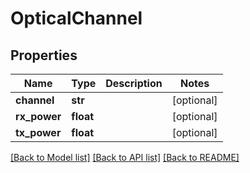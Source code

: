 # OpticalChannel

## Properties
Name | Type | Description | Notes
------------ | ------------- | ------------- | -------------
**channel** | **str** |  | [optional] 
**rx_power** | **float** |  | [optional] 
**tx_power** | **float** |  | [optional] 

[[Back to Model list]](../README.md#documentation-for-models) [[Back to API list]](../README.md#documentation-for-api-endpoints) [[Back to README]](../README.md)


